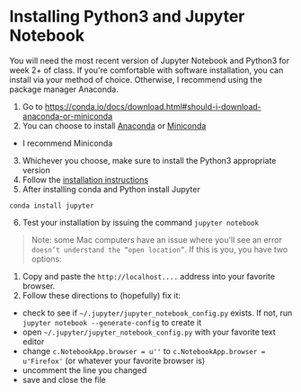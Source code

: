 # Installing Python3 and Jupyter Notebook

You will need the most recent version of Jupyter Notebook and Python3 for week 2+ of class. If you're comfortable with software installation, you can install via your method of choice. Otherwise, I recommend using the package manager Anaconda.

1. Go to https://conda.io/docs/download.html#should-i-download-anaconda-or-miniconda
2. You can choose to install [Anaconda](https://www.continuum.io/downloads) or [Miniconda](https://conda.io/miniconda.html)
  - I recommend Miniconda
3. Whichever you choose, make sure to install the Python3 appropriate version
4. Follow the [installation instructions](https://conda.io/docs/installation.html)
5. After installing conda and Python install Jupyter
```
conda install jupyter
```
6. Test your installation by issuing the command ```jupyter notebook```

>Note: some Mac computers have an issue where you'll see an error ```doesn’t understand the “open location”```. If this is you, you have two options:
1. Copy and paste the ```http://localhost....``` address into your favorite browser.
2. Follow these directions to (hopefully) fix it:
  - check to see if ```~/.jupyter/jupyter_notebook_config.py``` exists. If not, run ```jupyter notebook --generate-config``` to create it
  - open ```~/.jupyter/jupyter_notebook_config.py``` with your favorite text editor
  - change ```c.NotebookApp.browser = u''``` to ```c.NotebookApp.browser = u'Firefox'``` (or whatever your favorite browser is)
  - uncomment the line you changed
  - save and close the file
